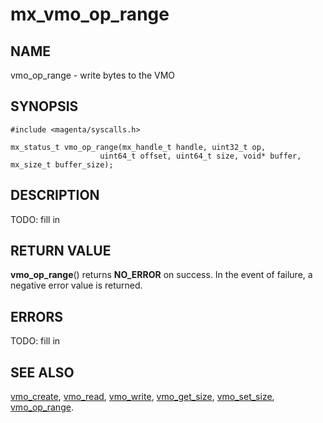 # mx_vmo_op_range

## NAME

vmo_op_range - write bytes to the VMO

## SYNOPSIS

```
#include <magenta/syscalls.h>

mx_status_t vmo_op_range(mx_handle_t handle, uint32_t op,
                    uint64_t offset, uint64_t size, void* buffer, mx_size_t buffer_size);

```

## DESCRIPTION

TODO: fill in

## RETURN VALUE

**vmo_op_range**() returns **NO_ERROR** on success. In the event of failure, a negative error
value is returned.

## ERRORS

TODO: fill in

## SEE ALSO

[vmo_create](vmo_create.md),
[vmo_read](vmo_read.md),
[vmo_write](vmo_write.md),
[vmo_get_size](vmo_get_size.md),
[vmo_set_size](vmo_set_size.md),
[vmo_op_range](vmo_op_range.md).

